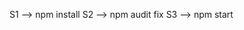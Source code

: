 <!-- https://www.youtube.com/watch?v=abCtOddjhKc -->


S1 --> npm install
S2 --> npm audit fix
S3 --> npm start

